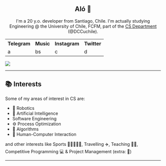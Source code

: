 <h2 align="center">Aló 👋</h2>
<p align=center>
I'm a 20 y.o. developer from Santiago, Chile. I'm actually studying Engineering @ the University of Chile, FCFM, part of the <a href="https://www.dcc.uchile.cl/" target="_blank">CS Department</a> (@DCCuchile).
</p>

<table align="center">
  <tr>
    <th>Telegram</th>
    <th>Music</th>
    <th>Instagram</th>
    <th>Twitter</th>
  </tr>
  <tr>
    <td>a</td>
    <td>bs</td>
    <td>c</td>
    <td>d</td>
  </tr>
</table>
  
![](https://komarev.com/ghpvc/?username=maxfloresv)


---
## 📚 Interests
Some of my areas of interest in CS are:
* 🤖 Robotics
* 🧠 Artificial Intelligence
* Software Engineering
* ⚙️ Process Optimization
* 🔧 Algorithms
* 🧑 Human-Computer Interaction

and other interests like Sports 🎾🏓👟🚴‍♂️, Travelling ✈️, Teaching 👨‍🏫, Competitive Programming 💻 & Project Management (extra: 🐧)

---

